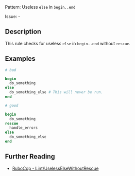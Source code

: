 Pattern: Useless `else` in `begin..end`

Issue: -

## Description

This rule checks for useless `else` in `begin..end` without `rescue`.

## Examples

```ruby
# bad

begin
  do_something
else
  do_something_else # This will never be run.
end
```
```ruby
# good

begin
  do_something
rescue
  handle_errors
else
  do_something_else
end
```

## Further Reading

* [RuboCop - Lint/UselessElseWithoutRescue](https://rubocop.readthedocs.io/en/latest/cops_lint/#lintuselesselsewithoutrescue)
